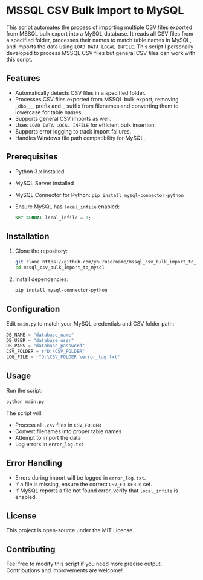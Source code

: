 # MSSQL CSV Bulk Import to MySQL

This script automates the process of importing multiple CSV files exported from MSSQL bulk export into a MySQL database. It reads all CSV files from a specified folder, processes their names to match table names in MySQL, and imports the data using `LOAD DATA LOCAL INFILE`. This script I personally developed to process MSSQL CSV files but general CSV files can work with this script.

## Features

-   Automatically detects CSV files in a specified folder.
-   Processes CSV files exported from MSSQL bulk export, removing `_dbo___` prefix and `_` suffix from filenames and converting them to lowercase for table names.
-   Supports general CSV imports as well.
-   Uses `LOAD DATA LOCAL INFILE` for efficient bulk insertion.
-   Supports error logging to track import failures.
-   Handles Windows file path compatibility for MySQL.

## Prerequisites

-   Python 3.x installed
-   MySQL Server installed
-   MySQL Connector for Python: `pip install mysql-connector-python`
-   Ensure MySQL has `local_infile` enabled:
    
    ```sql
    SET GLOBAL local_infile = 1;
    
    ```
    

## Installation

1.  Clone the repository:
    
    ```sh
    git clone https://github.com/yourusername/mssql_csv_bulk_import_to_mysql.git
    cd mssql_csv_bulk_import_to_mysql
    
    ```
    
2.  Install dependencies:
    
    ```sh
    pip install mysql-connector-python
    
    ```
    

## Configuration

Edit `main.py` to match your MySQL credentials and CSV folder path:

```python
DB_NAME = "database_name"
DB_USER = "database_user"
DB_PASS = "database_password"
CSV_FOLDER = r"D:\CSV_FOLDER"
LOG_FILE = r"D:\CSV_FOLDER \error_log.txt"

```

## Usage

Run the script:

```sh
python main.py

```

The script will:

-   Process all `.csv` files in `CSV_FOLDER`
-   Convert filenames into proper table names
-   Attempt to import the data
-   Log errors in `error_log.txt`

## Error Handling

-   Errors during import will be logged in `error_log.txt`.
-   If a file is missing, ensure the correct `CSV_FOLDER` is set.
-   If MySQL reports a file not found error, verify that `local_infile` is enabled.

## License

This project is open-source under the MIT License.

## Contributing

Feel free to modify this script if you need more precise output. Contributions and improvements are welcome!
